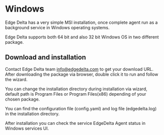 # Windows

Edge Delta has a very simple MSI installation, once complete agent run as a background service in Windows operating systems.

Edge Delta supports both 64 bit and also 32 bit Windows OS in two different package.

## Download and installation

Contact Edge Delta team info@edgedelta.com to get your download URL. After downloading the package via browser, double click it to run and follow the wizard.

You can change the installation directory during installation via wizard, default path is Program Files or Program Files(x86) depending of your chosen package.


You can find the configuration file (config.yaml) and log file (edgedelta.log) in the installation directory.

After installation you can check the service  EdgeDelta Agent status in Windows services UI.
